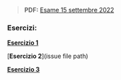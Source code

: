 > **PDF:** [Esame 15 settembre 2022](/Esami/2022/esameSettembre2022_conSol.pdf)

### Esercizi:

[**Esercizio 1**](/../../issues/21)

[**Esercizio 2**](issue file path)

[**Esercizio 3**](/../../issues/73)
